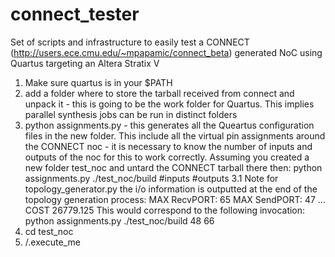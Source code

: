 # connect_tester
Set of scripts and infrastructure to easily test a CONNECT (http://users.ece.cmu.edu/~mpapamic/connect_beta) generated NoC using Quartus targeting an Altera Stratix V

1. Make sure quartus is in your $PATH
2. add a folder where to store the tarball received from connect and unpack it - this is going to be the work folder for Quartus. This implies parallel synthesis jobs can be run in distinct folders
3. python assignments.py - this generates all the Queartus configuration files in the new folder. This include all the virtual pin assignments around the CONNECT noc - it is necessary to know the number of inputs and outputs of the noc for this to work correctly. Assuming you created a new folder test_noc and untard the CONNECT tarball there then: python assignments.py ./test_noc/build #inputs #outputs
    3.1 Note for topology_generator.py the i/o information is outputted at the end of the topology generation process:
    MAX RecvPORT: 65
    MAX SendPORT: 47
    ...
    COST 26779.125
    This would correspond to the following invocation: python assignments.py ./test_noc/build 48 66
4. cd test_noc
5. /.execute_me
